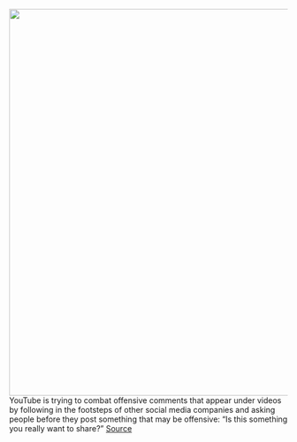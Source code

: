 <img src='https://cdn.vox-cdn.com/thumbor/ZeGEhICmgyM3_6nzAG3ueTRs-_4=/0x0:2040x1360/1200x800/filters:focal(857x517:1183x843)/cdn.vox-cdn.com/uploads/chorus_image/image/68449827/acastro_180321_1777_youtube_0002.0.jpg' width='700px' /><br/>
YouTube is trying to combat offensive comments that appear under videos by following in the footsteps of other social media companies and asking people before they post something that may be offensive: “Is this something you really want to share?”
<a href='https://www.theverge.com/2020/12/3/22150197/youtube-comments-posting-hurtful-hate-videos-discrimination-monetization-search'> Source <a/>